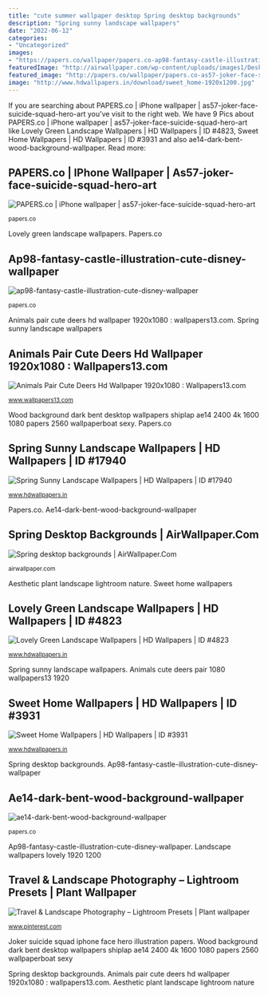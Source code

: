 ```yaml
---
title: "cute summer wallpaper desktop Spring desktop backgrounds"
description: "Spring sunny landscape wallpapers"
date: "2022-06-12"
categories:
- "Uncategorized"
images:
- "https://papers.co/wallpaper/papers.co-ap98-fantasy-castle-illustration-cute-disney-29-wallpaper.jpg"
featuredImage: "http://airwallpaper.com/wp-content/uploads/images1/Desktop-Spring-Desktop-Backgrounds-new.jpg"
featured_image: "http://papers.co/wallpaper/papers.co-as57-joker-face-suicide-squad-hero-art-illustration-34-iphone6-plus-wallpaper.jpg"
image: "http://www.hdwallpapers.in/download/sweet_home-1920x1200.jpg"
---
```


If you are searching about PAPERS.co | iPhone wallpaper | as57-joker-face-suicide-squad-hero-art you've visit to the right web. We have 9 Pics about PAPERS.co | iPhone wallpaper | as57-joker-face-suicide-squad-hero-art like Lovely Green Landscape Wallpapers | HD Wallpapers | ID #4823, Sweet Home Wallpapers | HD Wallpapers | ID #3931 and also ae14-dark-bent-wood-background-wallpaper. Read more:

## PAPERS.co | IPhone Wallpaper | As57-joker-face-suicide-squad-hero-art

![PAPERS.co | iPhone wallpaper | as57-joker-face-suicide-squad-hero-art](http://papers.co/wallpaper/papers.co-as57-joker-face-suicide-squad-hero-art-illustration-34-iphone6-plus-wallpaper.jpg "Lovely green landscape wallpapers")

<small>papers.co</small>

Lovely green landscape wallpapers. Papers.co

## Ap98-fantasy-castle-illustration-cute-disney-wallpaper

![ap98-fantasy-castle-illustration-cute-disney-wallpaper](https://papers.co/wallpaper/papers.co-ap98-fantasy-castle-illustration-cute-disney-29-wallpaper.jpg "Castle disney cute fantasy illustration papers")

<small>papers.co</small>

Animals pair cute deers hd wallpaper 1920x1080 : wallpapers13.com. Spring sunny landscape wallpapers

## Animals Pair Cute Deers Hd Wallpaper 1920x1080 : Wallpapers13.com

![Animals Pair Cute Deers Hd Wallpaper 1920x1080 : Wallpapers13.com](http://www.wallpapers13.com/wp-content/uploads/2016/06/Animals-pair-cute-deers-HD-Wallpaper-1920x1080-1024x768.jpg "Animals pair cute deers hd wallpaper 1920x1080 : wallpapers13.com")

<small>www.wallpapers13.com</small>

Wood background dark bent desktop wallpapers shiplap ae14 2400 4k 1600 1080 papers 2560 wallpaperboat sexy. Papers.co

## Spring Sunny Landscape Wallpapers | HD Wallpapers | ID #17940

![Spring Sunny Landscape Wallpapers | HD Wallpapers | ID #17940](http://www.hdwallpapers.in/download/spring_sunny_landscape-1920x1080.jpg "Landscape wallpapers lovely 1920 1200")

<small>www.hdwallpapers.in</small>

Papers.co. Ae14-dark-bent-wood-background-wallpaper

## Spring Desktop Backgrounds | AirWallpaper.Com

![Spring desktop backgrounds | AirWallpaper.Com](http://airwallpaper.com/wp-content/uploads/images1/Desktop-Spring-Desktop-Backgrounds-new.jpg "Sweet wallpapers nature desktop natural widescreen resolution 3d")

<small>airwallpaper.com</small>

Aesthetic plant landscape lightroom nature. Sweet home wallpapers

## Lovely Green Landscape Wallpapers | HD Wallpapers | ID #4823

![Lovely Green Landscape Wallpapers | HD Wallpapers | ID #4823](http://www.hdwallpapers.in/download/lovely_green_landscape-1920x1200.jpg "Spring landscape sunny 1080 1920 1280 wallpapers")

<small>www.hdwallpapers.in</small>

Spring sunny landscape wallpapers. Animals cute deers pair 1080 wallpapers13 1920

## Sweet Home Wallpapers | HD Wallpapers | ID #3931

![Sweet Home Wallpapers | HD Wallpapers | ID #3931](http://www.hdwallpapers.in/download/sweet_home-1920x1200.jpg "Wood background dark bent desktop wallpapers shiplap ae14 2400 4k 1600 1080 papers 2560 wallpaperboat sexy")

<small>www.hdwallpapers.in</small>

Spring desktop backgrounds. Ap98-fantasy-castle-illustration-cute-disney-wallpaper

## Ae14-dark-bent-wood-background-wallpaper

![ae14-dark-bent-wood-background-wallpaper](http://papers.co/wallpaper/papers.co-ae14-dark-bent-wood-background-25-wallpaper.jpg "Spring desktop backgrounds")

<small>papers.co</small>

Ap98-fantasy-castle-illustration-cute-disney-wallpaper. Landscape wallpapers lovely 1920 1200

## Travel &amp; Landscape Photography – Lightroom Presets | Plant Wallpaper

![Travel &amp; Landscape Photography – Lightroom Presets | Plant wallpaper](https://i.pinimg.com/736x/68/f6/4f/68f64f41d74c4ffbd2bf037742283e22.jpg "Spring sunny landscape wallpapers")

<small>www.pinterest.com</small>

Joker suicide squad iphone face hero illustration papers. Wood background dark bent desktop wallpapers shiplap ae14 2400 4k 1600 1080 papers 2560 wallpaperboat sexy

Spring desktop backgrounds. Animals pair cute deers hd wallpaper 1920x1080 : wallpapers13.com. Aesthetic plant landscape lightroom nature
